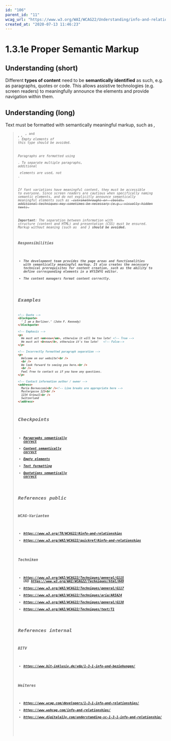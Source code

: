```yaml
---
id: "106"
parent_id: "11"
wcag_url: "https://www.w3.org/WAI/WCAG22/Understanding/info-and-relationships.html"
created_at: "2020-07-13 11:46:23"
---
```


# 1.3.1e Proper Semantic Markup

## Understanding (short)

Different **types of content** need to be **semantically identified** as such, e.g. as paragraphs, quotes or code. This allows assistive technologies (e.g. screen readers) to meaningfully announce the elements and provide navigation within them.

## Understanding (long)

Text must be formatted with semantically meaningful markup, such as <cite>, <blockquote>, <code>, <sup>, and <address>. Empty elements of this type should be avoided.

Paragraphs are formatted using <p>. To separate multiple paragraphs, additional <p> elements are used, not <br>.

If font variations have meaningful content, they must be accessible to everyone. Since screen readers are cautious when specifically naming semantic elements, and do not explicitly announce semantically meaningful elements such as <del> (strikethrough) or <em> (bold), additional techniques may sometimes be necessary (e.g., visually hidden text).

**Important**: The separation between information with structure (content and HTML) and presentation (CSS) must be ensured. Markup without meaning (such as <i> and <b>) should be avoided.


### Responsibilities

- The development team provides the page areas and functionalities with semantically meaningful markup. It also creates the necessary technical prerequisites for content creation, such as the ability to define corresponding elements in a WYSIWYG editor.
- The content managers format content correctly.

## Examples

```html
<!-- Quote -->
<blockquote>
  ‘ I am a Berliner.’ (John F. Kennedy)
</blockquote>

<!-- Emphasis -->
<p>
  We must act <em>now</em>, otherwise it will be too late! <!-- True -->
  We must act <b>now</b>, otherwise it's too late!   <!-- False-->
</p>

<!-- Incorrectly formatted paragraph separation -->
<p>
  Welcome on our website!<br />
  <br />
  We look forward to seeing you here.<br />
  <br />
  Feel free to contact us if you have any questions.
</p>

<!-- Contact information author / owner -->
<address>
  Maria Bernasconi<br /><!-- Line breaks are appropriate here -->
  Mustergasse 123<br />
  1234 Grünwil<br />
  Switzerland
</address>
```

## Checkpoints

- [Paragraphs semantically correct](paragraphs-semantically-correct)
- [Content semantically correct](content-semantically-correct)
- [Empty elements](empty-elements)
- [Text formatting](text-formatting)
- [Quotations semantically correct](quotations-semantically-correct)

## References public

### WCAG-Varianten
- <https://www.w3.org/TR/WCAG22/#info-and-relationships>
- <https://www.w3.org/WAI/WCAG22/quickref/#info-and-relationships>

### Techniken
- <https://www.w3.org/WAI/WCAG22/Techniques/general/G115> UND <https://www.w3.org/WAI/WCAG22/Techniques/html/H49>
- <https://www.w3.org/WAI/WCAG22/Techniques/general/G117>
- <https://www.w3.org/WAI/WCAG22/Techniques/aria/ARIA24>
- <https://www.w3.org/WAI/WCAG22/Techniques/general/G138>
- <https://www.w3.org/WAI/WCAG22/Techniques/text/T1>

## References internal

### BITV
- <https://www.bit-inklusiv.de/vdp/1-3-1-info-und-beziehungen/>

### Weiteres
- <https://www.wcag.com/developers/1-3-1-info-and-relationships/>
- <https://www.wuhcag.com/info-and-relationships/>
- <https://www.digitala11y.com/understanding-sc-1-3-1-info-and-relationship/>